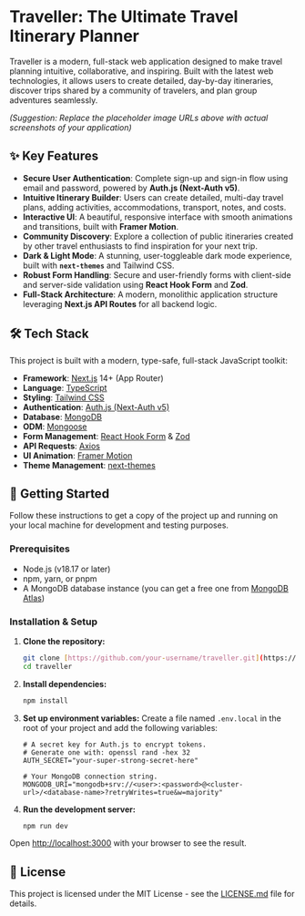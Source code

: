 # Traveller: The Ultimate Travel Itinerary Planner

Traveller is a modern, full-stack web application designed to make travel planning intuitive, collaborative, and inspiring. Built with the latest web technologies, it allows users to create detailed, day-by-day itineraries, discover trips shared by a community of travelers, and plan group adventures seamlessly.

*(Suggestion: Replace the placeholder image URLs above with actual screenshots of your application)*

## ✨ Key Features

* **Secure User Authentication**: Complete sign-up and sign-in flow using email and password, powered by **Auth.js (Next-Auth v5)**.
* **Intuitive Itinerary Builder**: Users can create detailed, multi-day travel plans, adding activities, accommodations, transport, notes, and costs.
* **Interactive UI**: A beautiful, responsive interface with smooth animations and transitions, built with **Framer Motion**.
* **Community Discovery**: Explore a collection of public itineraries created by other travel enthusiasts to find inspiration for your next trip.
* **Dark & Light Mode**: A stunning, user-toggleable dark mode experience, built with **`next-themes`** and Tailwind CSS.
* **Robust Form Handling**: Secure and user-friendly forms with client-side and server-side validation using **React Hook Form** and **Zod**.
* **Full-Stack Architecture**: A modern, monolithic application structure leveraging **Next.js API Routes** for all backend logic.

## 🛠️ Tech Stack

This project is built with a modern, type-safe, full-stack JavaScript toolkit:

* **Framework**: [Next.js](https://nextjs.org/) 14+ (App Router)
* **Language**: [TypeScript](https://www.typescriptlang.org/)
* **Styling**: [Tailwind CSS](https://tailwindcss.com/)
* **Authentication**: [Auth.js (Next-Auth v5)](https://authjs.dev/)
* **Database**: [MongoDB](https://www.mongodb.com/)
* **ODM**: [Mongoose](https://mongoosejs.com/)
* **Form Management**: [React Hook Form](https://react-hook-form.com/) & [Zod](https://zod.dev/)
* **API Requests**: [Axios](https://axios-http.com/)
* **UI Animation**: [Framer Motion](https://www.framer.com/motion/)
* **Theme Management**: [next-themes](https://github.com/pacocoursey/next-themes)

## 🚀 Getting Started

Follow these instructions to get a copy of the project up and running on your local machine for development and testing purposes.

### Prerequisites

* Node.js (v18.17 or later)
* npm, yarn, or pnpm
* A MongoDB database instance (you can get a free one from [MongoDB Atlas](https://www.mongodb.com/cloud/atlas))

### Installation & Setup

1.  **Clone the repository:**
    ```bash
    git clone [https://github.com/your-username/traveller.git](https://github.com/your-username/traveller.git)
    cd traveller
    ```

2.  **Install dependencies:**
    ```bash
    npm install
    ```

3.  **Set up environment variables:**
    Create a file named `.env.local` in the root of your project and add the following variables:

    ```.env.local
    # A secret key for Auth.js to encrypt tokens.
    # Generate one with: openssl rand -hex 32
    AUTH_SECRET="your-super-strong-secret-here"
    
    # Your MongoDB connection string.
    MONGODB_URI="mongodb+srv://<user>:<password>@<cluster-url>/<database-name>?retryWrites=true&w=majority"
    ```

4.  **Run the development server:**
    ```bash
    npm run dev
    ```

Open [http://localhost:3000](http://localhost:3000) with your browser to see the result.

## 📄 License

This project is licensed under the MIT License - see the [LICENSE.md](LICENSE.md) file for details.